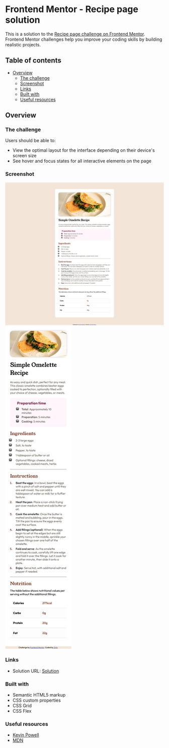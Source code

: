# Frontend Mentor - Recipe page solution

This is a solution to the [Recipe page challenge on Frontend Mentor](https://www.frontendmentor.io/challenges/recipe-page-KiTsR8QQKm). Frontend Mentor challenges help you improve your coding skills by building realistic projects. 

## Table of contents

- [Overview](#overview)
  - [The challenge](#the-challenge)
  - [Screenshot](#screenshot)
  - [Links](#links)
  - [Built with](#built-with)
  - [Useful resources](#useful-resources)



## Overview

### The challenge

Users should be able to:

- View the optimal layout for the interface depending on their device's screen size
- See hover and focus states for all interactive elements on the page

### Screenshot

![desktop](./screenshots/solution-desktop.png)
![mobile](./screenshots/solution-mobile.png) 



### Links

- Solution URL: [Solution](https://jirip1.github.io/Frontendmentor/recipe-page) 


### Built with

- Semantic HTML5 markup
- CSS custom properties
- CSS Grid
- CSS Flex


### Useful resources

- [Kevin Powell](https://www.youtube.com/@KevinPowell)
- [MDN](https://developer.mozilla.org/en-US/)
